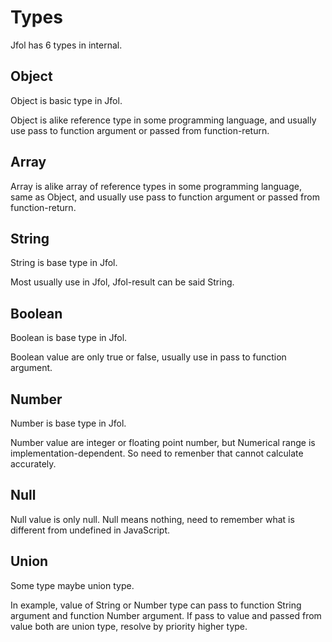 # Types
Jfol has 6 types in internal.

## Object
Object is basic type in Jfol.

Object is alike reference type in some programming language, and usually use pass to function argument or passed from function-return.

## Array
Array is alike array of reference types in some programming language, same as Object, and usually use pass to function argument or passed from function-return.

## String
String is base type in Jfol.

Most usually use in Jfol, Jfol-result can be said String.

## Boolean
Boolean is base type in Jfol.

Boolean value are only true or false, usually use in pass to function argument.

## Number
Number is base type in Jfol.

Number value are integer or floating point number, but Numerical range is implementation-dependent. So need to remenber that cannot calculate accurately.

## Null
Null value is only null. Null means nothing, need to remember what is different from undefined in JavaScript.

## Union
Some type maybe union type.

In example, value of String or Number type can pass to function String argument and function Number argument. If pass to value and passed from value both are union type, resolve by priority higher type.